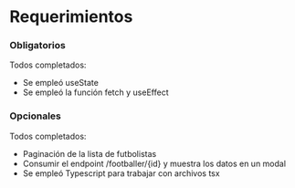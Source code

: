 # Requerimientos

### Obligatorios

Todos completados:
* Se empleó useState
* Se empleó la función fetch y useEffect

### Opcionales

Todos completados:

* Paginación de la lista de futbolistas
* Consumir el endpoint /footballer/{id} y muestra los datos en un modal
* Se empleó Typescript para trabajar con archivos tsx